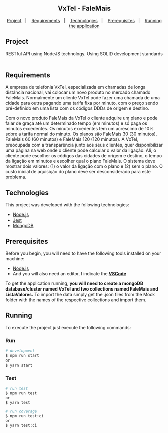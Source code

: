 <h2 align="center">
  VxTel - FaleMais
</h2>

<p align="center">
  <a href="#project">Project</a>&nbsp;&nbsp;&nbsp;|&nbsp;&nbsp;&nbsp;
  <a href="#requirements">Requirements</a>&nbsp;&nbsp;&nbsp;|&nbsp;&nbsp;&nbsp;
  <a href="#technologies">Technologies</a>&nbsp;&nbsp;&nbsp;|&nbsp;&nbsp;&nbsp;
  <a href="#prerequisites">Prerequisites</a>&nbsp;&nbsp;&nbsp;|&nbsp;&nbsp;&nbsp;
  <a href="#running">Running the application</a>
</p>

## Project

RESTful API using NodeJS technology.
Using SOLID development standards<br /><br />

## Requirements

A empresa de telefonia VxTel, especializada em chamadas de longa distância nacional, vai
colocar um novo produto no mercado chamado FaleMais.
Normalmente um cliente VxTel pode fazer uma chamada de uma cidade para outra pagando
uma tarifa fixa por minuto, com o preço sendo pré-definido em uma lista com os códigos DDDs
de origem e destino.

Com o novo produto FaleMais da VxTel o cliente adquire um plano e pode falar de graça até
um determinado tempo (em minutos) e só́ paga os minutos excedentes. Os minutos
excedentes tem um acrescimo de 10% sobre a tarifa normal do minuto. Os planos são
FaleMais 30 (30 minutos), FaleMais 60 (60 minutos) e FaleMais 120 (120 minutos).
A VxTel, preocupada com a transparência junto aos seus clientes, quer disponibilizar uma
página na web onde o cliente pode calcular o valor da ligação. Ali, o cliente pode escolher os
códigos das cidades de origem e destino, o tempo da ligação em minutos e escolher qual o
plano FaleMais. O sistema deve mostrar dois valores: (1) o valor da ligação com o plano e (2)
sem o plano. O custo inicial de aquisição do plano deve ser desconsiderado para este
problema. 

## Technologies

This project was developed with the following technologies:

- [Node.js](https://nodejs.org/en/)
- [Jest](https://jestjs.io/pt-BR/)
- [MongoDB](https://www.mongodb.com/pt-br)

## Prerequisites

Before you begin, you will need to have the following tools installed on your machine:

- [Node.js](https://nodejs.org/en/)
- And you will also need an editor, I indicate the <b>[VSCode](https://code.visualstudio.com/)</b>

To get the application running, **you will need to create a mongoDB database/cluster named VxTel and two collections named FaleMais and ListaValores.**
To import the data simply get the .json files from the Mock folder with the names of the respective collections and import them.

## Running

To execute the project just execute the following commands:

### Run
```bash
# development
$ npm run start
or 
$ yarn start

```
### Test
```bash
# run test
$ npm run test
or 
$ yarn test

# run coverage
$ npm run test:ci
or 
$ yarn test:ci

```